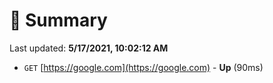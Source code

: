 # 📖 Summary
Last updated: **5/17/2021, 10:02:12 AM**

- `GET` [https://google.com](https://google.com) - **Up** (90ms)
